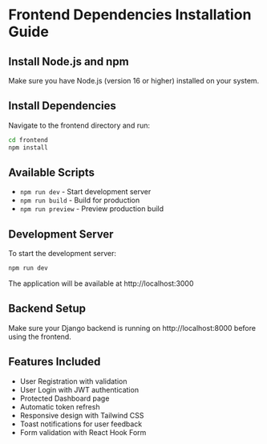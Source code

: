 # Frontend Dependencies Installation Guide

## Install Node.js and npm
Make sure you have Node.js (version 16 or higher) installed on your system.

## Install Dependencies
Navigate to the frontend directory and run:

```bash
cd frontend
npm install
```

## Available Scripts
- `npm run dev` - Start development server
- `npm run build` - Build for production  
- `npm run preview` - Preview production build

## Development Server
To start the development server:

```bash
npm run dev
```

The application will be available at http://localhost:3000

## Backend Setup
Make sure your Django backend is running on http://localhost:8000 before using the frontend.

## Features Included
- User Registration with validation
- User Login with JWT authentication  
- Protected Dashboard page
- Automatic token refresh
- Responsive design with Tailwind CSS
- Toast notifications for user feedback
- Form validation with React Hook Form